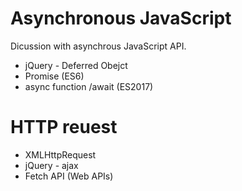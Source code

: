 # Asynchronous JavaScript

Dicussion with asynchrous JavaScript API.

* jQuery - Deferred Obejct
* Promise (ES6)
* async function /await (ES2017)

# HTTP reuest
* XMLHttpRequest
* jQuery - ajax
* Fetch API (Web APIs)




